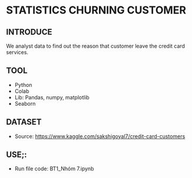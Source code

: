 # STATISTICS CHURNING CUSTOMER

## INTRODUCE
We analyst data to find out the reason that customer leave the credit card services. 

## TOOL
* Python
* Colab
* Lib: Pandas, numpy, matplotlib
* Seaborn

## DATASET
* Source: https://www.kaggle.com/sakshigoyal7/credit-card-customers

## USE;:
* Run file code: BT1_Nhóm 7.ipynb
